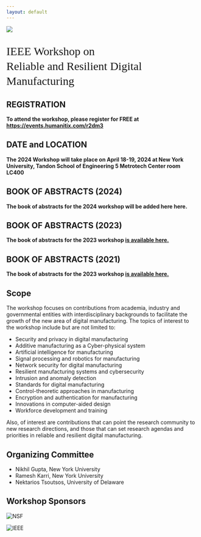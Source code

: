 ```yaml
---
layout: default
---
```


<!-- <br /> -->

![](https://live.staticflickr.com/8585/16731534112_985c0bdba3_h.jpg)


<p style="font-family: Arvo, Monaco, serif;
  line-height:1.3;
	font-weight: normal;font-size: 30px;">IEEE Workshop on <br /> Reliable and Resilient Digital Manufacturing</p>

## REGISTRATION
<p> <strong> To attend the workshop, please register for FREE at <a href="https://events.humanitix.com/r2dm3"> <strong> https://events.humanitix.com/r2dm3 </strong> </a> </strong> </p>

## DATE and LOCATION
<p> <strong> The 2024 Workshop will take place on April 18-19, 2024 at New York University, Tandon School of Engineering 5 Metrotech Center room LC400 </strong> </p>

## BOOK OF ABSTRACTS (2024)
<p> <strong> The book of abstracts for the 2024 workshop <!--<a href="https://github.com/r2dm-workshop/r2dm-workshop.github.io/raw/main/IEEE_R2DM_Workshop_2023_Abstract_Booklet.pdf"> --> <strong> will be added here here.  </strong> </a> </strong> </p>

## BOOK OF ABSTRACTS (2023)
<p> <strong> The book of abstracts for the 2023 workshop <a href="https://github.com/r2dm-workshop/r2dm-workshop.github.io/raw/main/IEEE_R2DM_Workshop_2023_Abstract_Booklet.pdf"> <strong> is available here. </strong> </a> </strong> </p>

## BOOK OF ABSTRACTS (2021)
<p> <strong> The book of abstracts for the 2023 workshop <a href="https://github.com/r2dm-workshop/r2dm-workshop.github.io/raw/main/R2DM Abstract Booklet.pdf"> <strong> is available here. </strong> </a> </strong> </p>


## Scope

The workshop focuses on contributions from academia, industry and governmental entities with interdisciplinary backgrounds to facilitate the growth of the new area of digital manufacturing. The topics of interest to the workshop include but are not limited to:

* Security and privacy in digital manufacturing
* Additive manufacturing as a Cyber-physical system
* Artificial intelligence for manufacturing
* Signal processing and robotics for manufacturing
* Network security for digital manufacturing
* Resilient manufacturing systems and cybersecurity
* Intrusion and anomaly detection
* Standards for digital manufacturing
* Control-theoretic approaches in manufacturing
* Encryption and authentication for manufacturing
* Innovations in computer-aided design
* Workforce development and training 

Also, of interest are contributions that can point the research community to new research directions, and those that can set research agendas and priorities in reliable and resilient digital manufacturing.

## Organizing Committee
*	Nikhil Gupta, New York University
*	Ramesh Karri, New York University
*	Nektarios Tsoutsos, University of Delaware

## Workshop Sponsors

![NSF](https://github.com/r2dm-workshop/r2dm-workshop.github.io/raw/main/nsf.png)

![IEEE](https://github.com/r2dm-workshop/r2dm-workshop.github.io/raw/main/ieee.png)
